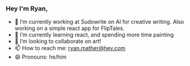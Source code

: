 ### Hey I'm Ryan, 
- 🔭 I’m currently working at Sudowrite on AI for creative writing. Also working on a simple react app for FlipTales.
- 🌱 I’m currently learning react, and spending more time painting
- 👯 I’m looking to collaborate on art!
- 📫 How to reach me: ryan.mather@hey.com
- 😄 Pronouns: he/him
